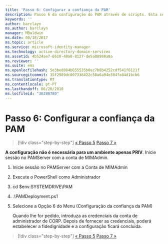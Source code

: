 ```yaml
---
title: 'Passo 6: Configurar a confiança da PAM'
description: Passo 6 da configuração do PAM através de scripts. Esta secção inclui a configuração da fidedignidade necessária entre os domínios CORP e PRIV
keywords: ''
author: barclayn
ms.author: barclayn
manager: MBaldwin
ms.date: 08/18/2017
ms.topic: article
ms.service: microsoft-identity-manager
ms.technology: active-directory-domain-services
ms.assetid: 4b524ae7-6610-40a0-8127-de5a08988a8a
ms.reviewer: ''
ms.suite: ems
ms.openlocfilehash: 5e3bed084b655535b0ac7b8b4252cdf541f6121f
ms.sourcegitcommit: 35f2989dc007336422c58a6a94e304fa84d1bcb6
ms.translationtype: MT
ms.contentlocale: pt-PT
ms.lasthandoff: 06/20/2018
ms.locfileid: "36288780"
---
```

# <a name="step-6-set-up-the-pam-trust"></a>Passo 6: Configurar a confiança da PAM

> [!div class="step-by-step"]
> [« Passo 5](sp1-step5-configuring-pam.md)
> [Passo 7 »](sp1-step7-setup-sidhistory-sidfiltering.md)

**A configuração não é necessária para um ambiente apenas PRIV**. Inicie sessão no PAMServer com a conta de MIMAdmin.

1. Inicie sessão no PAMServer com a Conta de MIMAdmin
2. Execute o PowerShell como Administrador
3. cd $env:SYSTEMDRIVE\PAM
4. .\PAMDeployment.ps1
5. Selecione a Opção 6 do Menu (Configuração da confiança da PAM)

   Quando lhe for pedido, introduza as credenciais da conta de administrador de CORP. Depois de fornecer as credenciais, poderá estabelecer a fidedignidade e a configuração ficará concluída.

> [!div class="step-by-step"]
> [« Passo 5](sp1-step5-configuring-pam.md)
> [Passo 7 »](sp1-step7-setup-sidhistory-sidfiltering.md)
